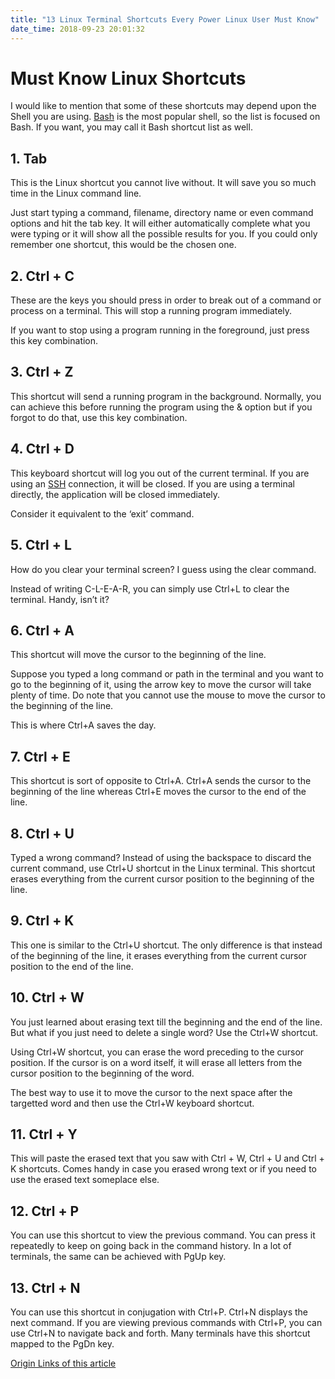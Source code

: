 ```yaml
---
title: "13 Linux Terminal Shortcuts Every Power Linux User Must Know"
date_time: 2018-09-23 20:01:32
---
```


# Must Know Linux Shortcuts
I would like to mention that some of these shortcuts may depend upon the Shell you are using. [Bash](https://www.gnu.org/software/bash/manual/html_node/What-is-Bash_003f.html) is the most popular shell, so the list is focused on Bash. If you want, you may call it Bash shortcut list as well.

## 1. Tab
This is the Linux shortcut you cannot live without. It will save you so much time in the Linux command line.

Just start typing a command, filename, directory name or even command options and hit the tab key. It will either automatically complete what you were typing or it will show all the possible results for you.
If you could only remember one shortcut, this would be the chosen one.

## 2. Ctrl + C
These are the keys you should press in order to break out of a command or process on a terminal. This will stop a running program immediately.

If you want to stop using a program running in the foreground, just press this key combination.

## 3. Ctrl + Z
This shortcut will send a running program in the background. Normally, you can achieve this before running the program using the & option but if you forgot to do that, use this key combination.

## 4. Ctrl + D
This keyboard shortcut will log you out of the current terminal. If you are using an [SSH](https://www.ssh.com/ssh/protocol/) connection, it will be closed. If you are using a terminal directly, the application will be closed immediately.

Consider it equivalent to the ‘exit’ command.

## 5. Ctrl + L
How do you clear your terminal screen? I guess using the clear command.

Instead of writing C-L-E-A-R, you can simply use Ctrl+L to clear the terminal. Handy, isn’t it?

## 6. Ctrl + A
This shortcut will move the cursor to the beginning of the line.

Suppose you typed a long command or path in the terminal and you want to go to the beginning of it, using the arrow key to move the cursor will take plenty of time. Do note that you cannot use the mouse to move the cursor to the beginning of the line.

This is where Ctrl+A saves the day.

## 7. Ctrl + E
This shortcut is sort of opposite to Ctrl+A. Ctrl+A sends the cursor to the beginning of the line whereas Ctrl+E moves the cursor to the end of the line.

## 8. Ctrl + U
Typed a wrong command? Instead of using the backspace to discard the current command, use Ctrl+U shortcut in the Linux terminal. This shortcut erases everything from the current cursor position to the beginning of the line.

## 9. Ctrl + K
This one is similar to the Ctrl+U shortcut. The only difference is that instead of the beginning of the line, it erases everything from the current cursor position to the end of the line.

## 10. Ctrl + W
You just learned about erasing text till the beginning and the end of the line. But what if you just need to delete a single word? Use the Ctrl+W shortcut.

Using Ctrl+W shortcut, you can erase the word preceding to the cursor position. If the cursor is on a word itself, it will erase all letters from the cursor position to the beginning of the word.

The best way to use it to move the cursor to the next space after the targetted word and then use the Ctrl+W keyboard shortcut.

## 11. Ctrl + Y
This will paste the erased text that you saw with Ctrl + W, Ctrl + U and Ctrl + K shortcuts. Comes handy in case you erased wrong text or if you need to use the erased text someplace else.

## 12. Ctrl + P
You can use this shortcut to view the previous command. You can press it repeatedly to keep on going back in the command history. In a lot of terminals, the same can be achieved with PgUp key.

## 13. Ctrl + N
You can use this shortcut in conjugation with Ctrl+P. Ctrl+N displays the next command. If you are viewing previous commands with Ctrl+P, you can use Ctrl+N to navigate back and forth. Many terminals have this shortcut mapped to the PgDn key.


[Origin Links of this article](https://linuxhandbook.com/linux-shortcuts/)
